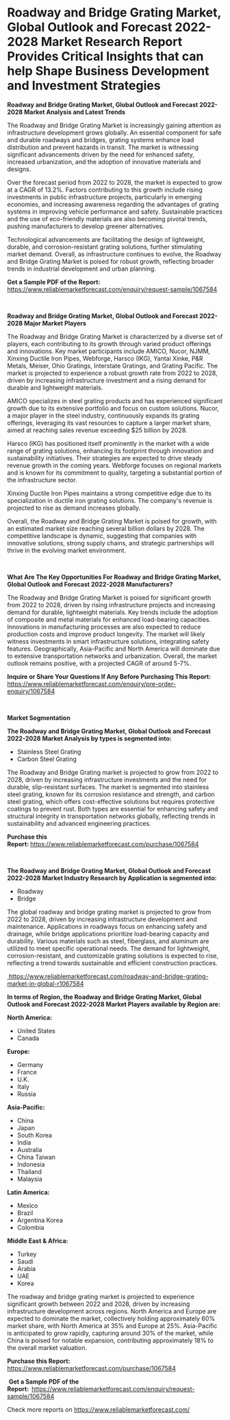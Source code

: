 <p><h1>Roadway and Bridge Grating Market, Global Outlook and Forecast 2022-2028 Market Research Report Provides Critical Insights that can help Shape Business Development and Investment Strategies</h1></p><p><strong>Roadway and Bridge Grating Market, Global Outlook and Forecast 2022-2028 Market Analysis and Latest Trends</strong></p>
<p><p>The Roadway and Bridge Grating Market is increasingly gaining attention as infrastructure development grows globally. An essential component for safe and durable roadways and bridges, grating systems enhance load distribution and prevent hazards in transit. The market is witnessing significant advancements driven by the need for enhanced safety, increased urbanization, and the adoption of innovative materials and designs.</p><p>Over the forecast period from 2022 to 2028, the market is expected to grow at a CAGR of 13.2%. Factors contributing to this growth include rising investments in public infrastructure projects, particularly in emerging economies, and increasing awareness regarding the advantages of grating systems in improving vehicle performance and safety. Sustainable practices and the use of eco-friendly materials are also becoming pivotal trends, pushing manufacturers to develop greener alternatives.</p><p>Technological advancements are facilitating the design of lightweight, durable, and corrosion-resistant grating solutions, further stimulating market demand. Overall, as infrastructure continues to evolve, the Roadway and Bridge Grating Market is poised for robust growth, reflecting broader trends in industrial development and urban planning.</p></p>
<p><strong>Get a Sample PDF of the Report:&nbsp;</strong> <a href="https://www.reliablemarketforecast.com/enquiry/request-sample/1067584?utm_campaign=3352&utm_medium=2&utm_source=Github&utm_content=ia&utm_term=21032025&utm_id=roadway-and-bridge-grating-market-global-outlook-and-forecast-2022-2028">https://www.reliablemarketforecast.com/enquiry/request-sample/1067584</a></p>
<p>&nbsp;</p>
<p><strong>Roadway and Bridge Grating Market, Global Outlook and Forecast 2022-2028 Major Market Players</strong></p>
<p><p>The Roadway and Bridge Grating Market is characterized by a diverse set of players, each contributing to its growth through varied product offerings and innovations. Key market participants include AMICO, Nucor, NJMM, Xinxing Ductile Iron Pipes, Webforge, Harsco (IKG), Yantai Xinke, P&R Metals, Meiser, Ohio Gratings, Interstate Gratings, and Grating Pacific. The market is projected to experience a robust growth rate from 2022 to 2028, driven by increasing infrastructure investment and a rising demand for durable and lightweight materials.</p><p>AMICO specializes in steel grating products and has experienced significant growth due to its extensive portfolio and focus on custom solutions. Nucor, a major player in the steel industry, continuously expands its grating offerings, leveraging its vast resources to capture a larger market share, aimed at reaching sales revenue exceeding $25 billion by 2028.</p><p>Harsco (IKG) has positioned itself prominently in the market with a wide range of grating solutions, enhancing its footprint through innovation and sustainability initiatives. Their strategies are expected to drive steady revenue growth in the coming years. Webforge focuses on regional markets and is known for its commitment to quality, targeting a substantial portion of the infrastructure sector.</p><p>Xinxing Ductile Iron Pipes maintains a strong competitive edge due to its specialization in ductile iron grating solutions. The company's revenue is projected to rise as demand increases globally.</p><p>Overall, the Roadway and Bridge Grating Market is poised for growth, with an estimated market size reaching several billion dollars by 2028. The competitive landscape is dynamic, suggesting that companies with innovative solutions, strong supply chains, and strategic partnerships will thrive in the evolving market environment.</p></p>
<p>&nbsp;</p>
<p><strong>What Are The Key Opportunities For Roadway and Bridge Grating Market, Global Outlook and Forecast 2022-2028 Manufacturers?</strong></p>
<p><p>The Roadway and Bridge Grating Market is poised for significant growth from 2022 to 2028, driven by rising infrastructure projects and increasing demand for durable, lightweight materials. Key trends include the adoption of composite and metal materials for enhanced load-bearing capacities. Innovations in manufacturing processes are also expected to reduce production costs and improve product longevity. The market will likely witness investments in smart infrastructure solutions, integrating safety features. Geographically, Asia-Pacific and North America will dominate due to extensive transportation networks and urbanization. Overall, the market outlook remains positive, with a projected CAGR of around 5-7%.</p></p>
<p><strong>Inquire or Share Your Questions If Any Before Purchasing This Report:</strong> <a href="https://www.reliablemarketforecast.com/enquiry/pre-order-enquiry/1067584?utm_campaign=3352&utm_medium=2&utm_source=Github&utm_content=ia&utm_term=21032025&utm_id=roadway-and-bridge-grating-market-global-outlook-and-forecast-2022-2028">https://www.reliablemarketforecast.com/enquiry/pre-order-enquiry/1067584</a></p>
<p>&nbsp;</p>
<p><strong>Market Segmentation</strong></p>
<p><strong>The Roadway and Bridge Grating Market, Global Outlook and Forecast 2022-2028 Market Analysis by types is segmented into:</strong></p>
<p><ul><li>Stainless Steel Grating</li><li>Carbon Steel Grating</li></ul></p>
<p><p>The Roadway and Bridge Grating market is projected to grow from 2022 to 2028, driven by increasing infrastructure investments and the need for durable, slip-resistant surfaces. The market is segmented into stainless steel grating, known for its corrosion resistance and strength, and carbon steel grating, which offers cost-effective solutions but requires protective coatings to prevent rust. Both types are essential for enhancing safety and structural integrity in transportation networks globally, reflecting trends in sustainability and advanced engineering practices.</p></p>
<p><strong>Purchase this Report:&nbsp;</strong><a href="https://www.reliablemarketforecast.com/purchase/1067584?utm_campaign=3352&utm_medium=2&utm_source=Github&utm_content=ia&utm_term=21032025&utm_id=roadway-and-bridge-grating-market-global-outlook-and-forecast-2022-2028">https://www.reliablemarketforecast.com/purchase/1067584</a></p>
<p>&nbsp;</p>
<p><strong>The Roadway and Bridge Grating Market, Global Outlook and Forecast 2022-2028 Market Industry Research by Application is segmented into:</strong></p>
<p><ul><li>Roadway</li><li>Bridge</li></ul></p>
<p><p>The global roadway and bridge grating market is projected to grow from 2022 to 2028, driven by increasing infrastructure development and maintenance. Applications in roadways focus on enhancing safety and drainage, while bridge applications prioritize load-bearing capacity and durability. Various materials such as steel, fiberglass, and aluminum are utilized to meet specific operational needs. The demand for lightweight, corrosion-resistant, and customizable grating solutions is expected to rise, reflecting a trend towards sustainable and efficient construction practices.</p></p>
<p><a href="https://www.reliablemarketforecast.com/roadway-and-bridge-grating-market-in-global-r1067584?utm_campaign=3352&utm_medium=2&utm_source=Github&utm_content=ia&utm_term=21032025&utm_id=roadway-and-bridge-grating-market-global-outlook-and-forecast-2022-2028">&nbsp;https://www.reliablemarketforecast.com/roadway-and-bridge-grating-market-in-global-r1067584</a></p>
<p><strong>In terms of Region, the Roadway and Bridge Grating Market, Global Outlook and Forecast 2022-2028 Market Players available by Region are:</strong></p>
<p>
    <p> <strong> North America: </strong>
        <ul>
            <li>United States</li>
            <li>Canada</li>
        </ul>
        </p> 
    <p> <strong> Europe: </strong>
        <ul>
            <li>Germany</li>
            <li>France</li>
            <li>U.K.</li>
            <li>Italy</li>
            <li>Russia</li>
        </ul>
        </p> 
    <p> <strong> Asia-Pacific: </strong>
        <ul>
            <li>China</li>
            <li>Japan</li>
            <li>South Korea</li>
            <li>India</li>
            <li>Australia</li>
            <li>China Taiwan</li>
            <li>Indonesia</li>
            <li>Thailand</li>
            <li>Malaysia</li>
        </ul>
        </p> 
    <p> <strong> Latin America: </strong>
        <ul>
            <li>Mexico</li>
            <li>Brazil</li>
            <li>Argentina Korea</li>
            <li>Colombia</li>
        </ul>
        </p> 
    <p> <strong> Middle East & Africa: </strong>
        <ul>
            <li>Turkey</li>
            <li>Saudi</li>
            <li>Arabia</li>
            <li>UAE</li>
            <li>Korea</li>
        </ul>
    </p>
    </p>
<p><p>The roadway and bridge grating market is projected to experience significant growth between 2022 and 2028, driven by increasing infrastructure development across regions. North America and Europe are expected to dominate the market, collectively holding approximately 60% market share, with North America at 35% and Europe at 25%. Asia-Pacific is anticipated to grow rapidly, capturing around 30% of the market, while China is poised for notable expansion, contributing approximately 18% to the overall market valuation.</p></p>
<p><strong>Purchase this Report: </strong><a href="https://www.reliablemarketforecast.com/purchase/1067584?utm_campaign=3352&utm_medium=2&utm_source=Github&utm_content=ia&utm_term=21032025&utm_id=roadway-and-bridge-grating-market-global-outlook-and-forecast-2022-2028">https://www.reliablemarketforecast.com/purchase/1067584</a></p>
<p>&nbsp;<strong>Get a Sample PDF of the Report:&nbsp;&nbsp;</strong><a href="https://www.reliablemarketforecast.com/enquiry/request-sample/1067584?utm_campaign=3352&utm_medium=2&utm_source=Github&utm_content=ia&utm_term=21032025&utm_id=roadway-and-bridge-grating-market-global-outlook-and-forecast-2022-2028">https://www.reliablemarketforecast.com/enquiry/request-sample/1067584</a></p>
<p><strong></strong></p>
<p>Check more reports on <a href="https://www.reliablemarketforecast.com/?utm_campaign=3352&utm_medium=2&utm_source=Github&utm_content=ia&utm_term=21032025&utm_id=roadway-and-bridge-grating-market-global-outlook-and-forecast-2022-2028">https://www.reliablemarketforecast.com/</a></p>